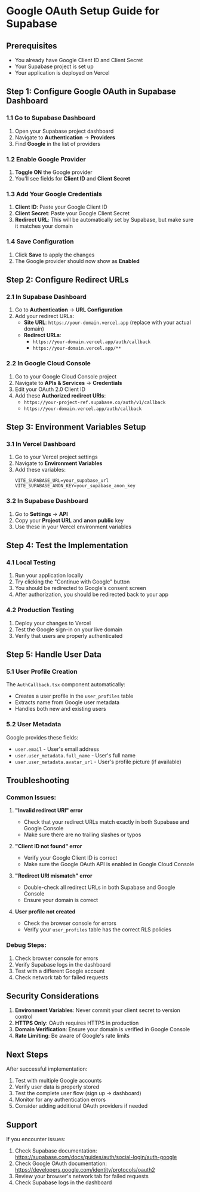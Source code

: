 # Google OAuth Setup Guide for Supabase

## Prerequisites
- You already have Google Client ID and Client Secret
- Your Supabase project is set up
- Your application is deployed on Vercel

## Step 1: Configure Google OAuth in Supabase Dashboard

### 1.1 Go to Supabase Dashboard
1. Open your Supabase project dashboard
2. Navigate to **Authentication** → **Providers**
3. Find **Google** in the list of providers

### 1.2 Enable Google Provider
1. **Toggle ON** the Google provider
2. You'll see fields for **Client ID** and **Client Secret**

### 1.3 Add Your Google Credentials
1. **Client ID**: Paste your Google Client ID
2. **Client Secret**: Paste your Google Client Secret
3. **Redirect URL**: This will be automatically set by Supabase, but make sure it matches your domain

### 1.4 Save Configuration
1. Click **Save** to apply the changes
2. The Google provider should now show as **Enabled**

## Step 2: Configure Redirect URLs

### 2.1 In Supabase Dashboard
1. Go to **Authentication** → **URL Configuration**
2. Add your redirect URLs:
   - **Site URL**: `https://your-domain.vercel.app` (replace with your actual domain)
   - **Redirect URLs**: 
     - `https://your-domain.vercel.app/auth/callback`
     - `https://your-domain.vercel.app/**`

### 2.2 In Google Cloud Console
1. Go to your Google Cloud Console project
2. Navigate to **APIs & Services** → **Credentials**
3. Edit your OAuth 2.0 Client ID
4. Add these **Authorized redirect URIs**:
   - `https://your-project-ref.supabase.co/auth/v1/callback`
   - `https://your-domain.vercel.app/auth/callback`

## Step 3: Environment Variables Setup

### 3.1 In Vercel Dashboard
1. Go to your Vercel project settings
2. Navigate to **Environment Variables**
3. Add these variables:
   ```
   VITE_SUPABASE_URL=your_supabase_url
   VITE_SUPABASE_ANON_KEY=your_supabase_anon_key
   ```

### 3.2 In Supabase Dashboard
1. Go to **Settings** → **API**
2. Copy your **Project URL** and **anon public** key
3. Use these in your Vercel environment variables

## Step 4: Test the Implementation

### 4.1 Local Testing
1. Run your application locally
2. Try clicking the "Continue with Google" button
3. You should be redirected to Google's consent screen
4. After authorization, you should be redirected back to your app

### 4.2 Production Testing
1. Deploy your changes to Vercel
2. Test the Google sign-in on your live domain
3. Verify that users are properly authenticated

## Step 5: Handle User Data

### 5.1 User Profile Creation
The `AuthCallback.tsx` component automatically:
- Creates a user profile in the `user_profiles` table
- Extracts name from Google user metadata
- Handles both new and existing users

### 5.2 User Metadata
Google provides these fields:
- `user.email` - User's email address
- `user.user_metadata.full_name` - User's full name
- `user.user_metadata.avatar_url` - User's profile picture (if available)

## Troubleshooting

### Common Issues:

1. **"Invalid redirect URI" error**
   - Check that your redirect URLs match exactly in both Supabase and Google Console
   - Make sure there are no trailing slashes or typos

2. **"Client ID not found" error**
   - Verify your Google Client ID is correct
   - Make sure the Google OAuth API is enabled in Google Cloud Console

3. **"Redirect URI mismatch" error**
   - Double-check all redirect URLs in both Supabase and Google Console
   - Ensure your domain is correct

4. **User profile not created**
   - Check the browser console for errors
   - Verify your `user_profiles` table has the correct RLS policies

### Debug Steps:
1. Check browser console for errors
2. Verify Supabase logs in the dashboard
3. Test with a different Google account
4. Check network tab for failed requests

## Security Considerations

1. **Environment Variables**: Never commit your client secret to version control
2. **HTTPS Only**: OAuth requires HTTPS in production
3. **Domain Verification**: Ensure your domain is verified in Google Console
4. **Rate Limiting**: Be aware of Google's rate limits

## Next Steps

After successful implementation:
1. Test with multiple Google accounts
2. Verify user data is properly stored
3. Test the complete user flow (sign up → dashboard)
4. Monitor for any authentication errors
5. Consider adding additional OAuth providers if needed

## Support

If you encounter issues:
1. Check Supabase documentation: https://supabase.com/docs/guides/auth/social-login/auth-google
2. Check Google OAuth documentation: https://developers.google.com/identity/protocols/oauth2
3. Review your browser's network tab for failed requests
4. Check Supabase logs in the dashboard
